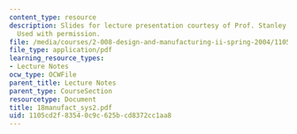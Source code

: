 ```yaml
---
content_type: resource
description: Slides for lecture presentation courtesy of Prof. Stanley B. Gershwin.
  Used with permission.
file: /media/courses/2-008-design-and-manufacturing-ii-spring-2004/1105cd2f83540c9c625bcd8372cc1aa8_18manufact_sys2.pdf
file_type: application/pdf
learning_resource_types:
- Lecture Notes
ocw_type: OCWFile
parent_title: Lecture Notes
parent_type: CourseSection
resourcetype: Document
title: 18manufact_sys2.pdf
uid: 1105cd2f-8354-0c9c-625b-cd8372cc1aa8
---
```

